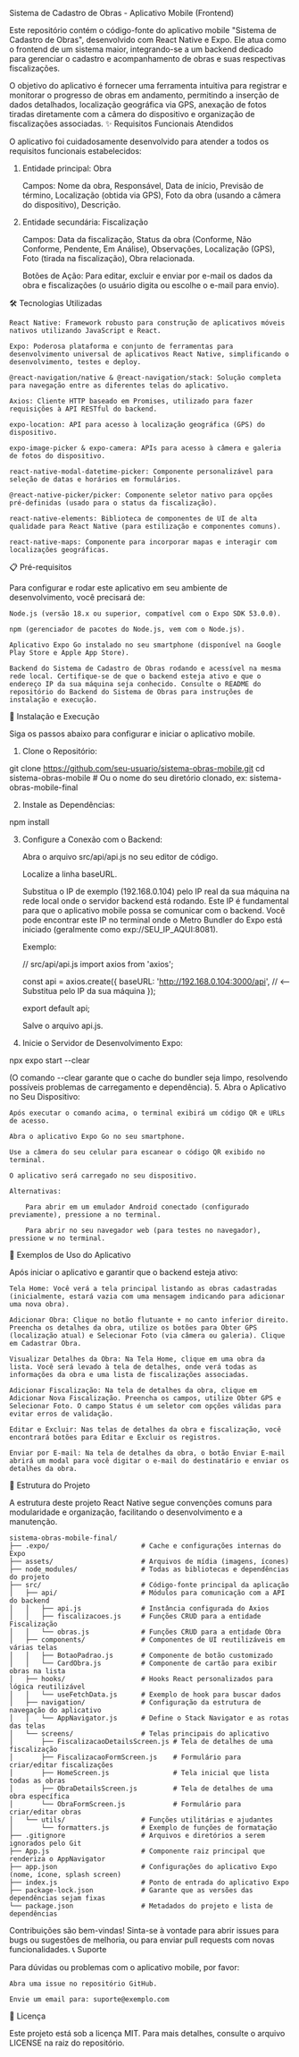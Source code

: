 Sistema de Cadastro de Obras - Aplicativo Mobile (Frontend)

Este repositório contém o código-fonte do aplicativo mobile "Sistema de Cadastro de Obras", desenvolvido com React Native e Expo. Ele atua como o frontend de um sistema maior, integrando-se a um backend dedicado para gerenciar o cadastro e acompanhamento de obras e suas respectivas fiscalizações.

O objetivo do aplicativo é fornecer uma ferramenta intuitiva para registrar e monitorar o progresso de obras em andamento, permitindo a inserção de dados detalhados, localização geográfica via GPS, anexação de fotos tiradas diretamente com a câmera do dispositivo e organização de fiscalizações associadas.
✨ Requisitos Funcionais Atendidos

O aplicativo foi cuidadosamente desenvolvido para atender a todos os requisitos funcionais estabelecidos:

1. Entidade principal: Obra

    Campos: Nome da obra, Responsável, Data de início, Previsão de término, Localização (obtida via GPS), Foto da obra (usando a câmera do dispositivo), Descrição.

2. Entidade secundária: Fiscalização

    Campos: Data da fiscalização, Status da obra (Conforme, Não Conforme, Pendente, Em Análise), Observações, Localização (GPS), Foto (tirada na fiscalização), Obra relacionada.


    Botões de Ação: Para editar, excluir e enviar por e-mail os dados da obra e fiscalizações (o usuário digita ou escolhe o e-mail para envio).

🛠️ Tecnologias Utilizadas

    React Native: Framework robusto para construção de aplicativos móveis nativos utilizando JavaScript e React.

    Expo: Poderosa plataforma e conjunto de ferramentas para desenvolvimento universal de aplicativos React Native, simplificando o desenvolvimento, testes e deploy.

    @react-navigation/native & @react-navigation/stack: Solução completa para navegação entre as diferentes telas do aplicativo.

    Axios: Cliente HTTP baseado em Promises, utilizado para fazer requisições à API RESTful do backend.

    expo-location: API para acesso à localização geográfica (GPS) do dispositivo.

    expo-image-picker & expo-camera: APIs para acesso à câmera e galeria de fotos do dispositivo.

    react-native-modal-datetime-picker: Componente personalizável para seleção de datas e horários em formulários.

    @react-native-picker/picker: Componente seletor nativo para opções pré-definidas (usado para o status da fiscalização).

    react-native-elements: Biblioteca de componentes de UI de alta qualidade para React Native (para estilização e componentes comuns).

    react-native-maps: Componente para incorporar mapas e interagir com localizações geográficas.

📋 Pré-requisitos

Para configurar e rodar este aplicativo em seu ambiente de desenvolvimento, você precisará de:

    Node.js (versão 18.x ou superior, compatível com o Expo SDK 53.0.0).

    npm (gerenciador de pacotes do Node.js, vem com o Node.js).

    Aplicativo Expo Go instalado no seu smartphone (disponível na Google Play Store e Apple App Store).

    Backend do Sistema de Cadastro de Obras rodando e acessível na mesma rede local. Certifique-se de que o backend esteja ativo e que o endereço IP da sua máquina seja conhecido. Consulte o README do repositório do Backend do Sistema de Obras para instruções de instalação e execução.

🚀 Instalação e Execução

Siga os passos abaixo para configurar e iniciar o aplicativo mobile.
1. Clone o Repositório:

git clone https://github.com/seu-usuario/sistema-obras-mobile.git
cd sistema-obras-mobile # Ou o nome do seu diretório clonado, ex: sistema-obras-mobile-final

2. Instale as Dependências:

npm install

3. Configure a Conexão com o Backend:

    Abra o arquivo src/api/api.js no seu editor de código.

    Localize a linha baseURL.

    Substitua o IP de exemplo (192.168.0.104) pelo IP real da sua máquina na rede local onde o servidor backend está rodando. Este IP é fundamental para que o aplicativo mobile possa se comunicar com o backend. Você pode encontrar este IP no terminal onde o Metro Bundler do Expo está iniciado (geralmente como exp://SEU_IP_AQUI:8081).

    Exemplo:

    // src/api/api.js
    import axios from 'axios';

    const api = axios.create({
      baseURL: 'http://192.168.0.104:3000/api', // <-- Substitua pelo IP da sua máquina
    });

    export default api;

    Salve o arquivo api.js.

4. Inicie o Servidor de Desenvolvimento Expo:

npx expo start --clear

(O comando --clear garante que o cache do bundler seja limpo, resolvendo possíveis problemas de carregamento e dependência).
5. Abra o Aplicativo no Seu Dispositivo:

    Após executar o comando acima, o terminal exibirá um código QR e URLs de acesso.

    Abra o aplicativo Expo Go no seu smartphone.

    Use a câmera do seu celular para escanear o código QR exibido no terminal.

    O aplicativo será carregado no seu dispositivo.

    Alternativas:

        Para abrir em um emulador Android conectado (configurado previamente), pressione a no terminal.

        Para abrir no seu navegador web (para testes no navegador), pressione w no terminal.

📝 Exemplos de Uso do Aplicativo

Após iniciar o aplicativo e garantir que o backend esteja ativo:

    Tela Home: Você verá a tela principal listando as obras cadastradas (inicialmente, estará vazia com uma mensagem indicando para adicionar uma nova obra).

    Adicionar Obra: Clique no botão flutuante + no canto inferior direito. Preencha os detalhes da obra, utilize os botões para Obter GPS (localização atual) e Selecionar Foto (via câmera ou galeria). Clique em Cadastrar Obra.

    Visualizar Detalhes da Obra: Na Tela Home, clique em uma obra da lista. Você será levado à tela de detalhes, onde verá todas as informações da obra e uma lista de fiscalizações associadas.

    Adicionar Fiscalização: Na tela de detalhes da obra, clique em Adicionar Nova Fiscalização. Preencha os campos, utilize Obter GPS e Selecionar Foto. O campo Status é um seletor com opções válidas para evitar erros de validação.

    Editar e Excluir: Nas telas de detalhes da obra e fiscalização, você encontrará botões para Editar e Excluir os registros.

    Enviar por E-mail: Na tela de detalhes da obra, o botão Enviar E-mail abrirá um modal para você digitar o e-mail do destinatário e enviar os detalhes da obra.

📁 Estrutura do Projeto

A estrutura deste projeto React Native segue convenções comuns para modularidade e organização, facilitando o desenvolvimento e a manutenção.

    sistema-obras-mobile-final/
    ├── .expo/                       # Cache e configurações internas do Expo
    ├── assets/                      # Arquivos de mídia (imagens, ícones)
    ├── node_modules/                # Todas as bibliotecas e dependências do projeto
    ├── src/                         # Código-fonte principal da aplicação
    │   ├── api/                     # Módulos para comunicação com a API do backend
    │   │   ├── api.js               # Instância configurada do Axios
    │   │   ├── fiscalizacoes.js     # Funções CRUD para a entidade Fiscalização
    │   │   └── obras.js             # Funções CRUD para a entidade Obra
    │   ├── components/              # Componentes de UI reutilizáveis em várias telas
    │   │   ├── BotaoPadrao.js       # Componente de botão customizado
    │   │   └── CardObra.js          # Componente de cartão para exibir obras na lista
    │   ├── hooks/                   # Hooks React personalizados para lógica reutilizável
    │   │   └── useFetchData.js      # Exemplo de hook para buscar dados
    │   ├── navigation/              # Configuração da estrutura de navegação do aplicativo
    │   │   └── AppNavigator.js      # Define o Stack Navigator e as rotas das telas
    │   └── screens/                 # Telas principais do aplicativo
    │       ├── FiscalizacaoDetailsScreen.js # Tela de detalhes de uma fiscalização
    │       ├── FiscalizacaoFormScreen.js    # Formulário para criar/editar fiscalizações
    │       ├── HomeScreen.js                # Tela inicial que lista todas as obras
    │       ├── ObraDetailsScreen.js         # Tela de detalhes de uma obra específica
    │       └── ObraFormScreen.js            # Formulário para criar/editar obras
    │   └── utils/                   # Funções utilitárias e ajudantes
    │       └── formatters.js        # Exemplo de funções de formatação
    ├── .gitignore                   # Arquivos e diretórios a serem ignorados pelo Git
    ├── App.js                       # Componente raiz principal que renderiza o AppNavigator
    ├── app.json                     # Configurações do aplicativo Expo (nome, ícone, splash screen)
    ├── index.js                     # Ponto de entrada do aplicativo Expo
    ├── package-lock.json            # Garante que as versões das dependências sejam fixas
    └── package.json                 # Metadados do projeto e lista de dependências

Contribuições são bem-vindas! Sinta-se à vontade para abrir issues para bugs ou sugestões de melhoria, ou para enviar pull requests com novas funcionalidades.
📞 Suporte

Para dúvidas ou problemas com o aplicativo mobile, por favor:

    Abra uma issue no repositório GitHub.

    Envie um email para: suporte@exemplo.com

📄 Licença

Este projeto está sob a licença MIT. Para mais detalhes, consulte o arquivo LICENSE na raiz do repositório.
